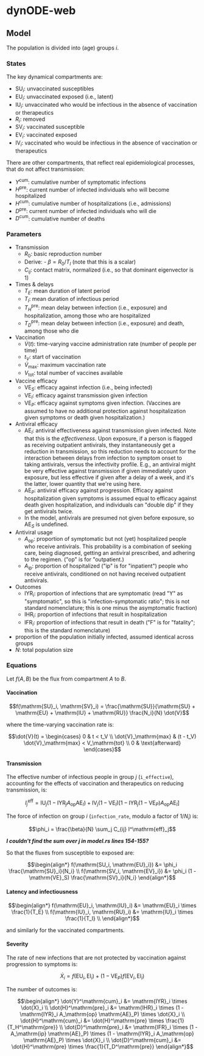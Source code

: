 # dynODE-web

## Model

The population is divided into (age) groups $i$.

### States

The key dynamical compartments are:

- $\mathrm{SU}_i$: unvaccinated susceptibles
- $\mathrm{EU}_i$: unvaccinated exposed (i.e., latent)
- $\mathrm{IU}_i$: unvaccinated who would be infectious in the absence of vaccination or therapeutics
- $R_i$: removed
- $\mathrm{SV}_i$: vaccinated susceptible
- $\mathrm{EV}_i$: vaccinated exposed
- $\mathrm{IV}_i$: vaccinated who would be infectious in the absence of vaccination or therapeutics

There are other compartments, that reflect real epidemiological processes, that do not affect transmission:

- $Y^\mathrm{cum}$: cumulative number of symptomatic infections
- $H^\mathrm{pre}$: current number of infected individuals who will become hospitalized
- $H^\mathrm{cum}$: cumulative number of hospitalizations (i.e., admissions)
- $D^\mathrm{pre}$: current number of infected individuals who will die
- $D^\mathrm{cum}$: cumulative number of deaths

### Parameters

- Transmission
  - $R_0$: basic reproduction number
  - Derive: - $\beta = R_0 / T_I$ (note that this is a scalar)
  - $C_{ij}$: contact matrix, normalized (i.e., so that dominant eigenvector is 1)
- Times & delays
  - $T_E$: mean duration of latent period
  - $T_I$: mean duration of infectious period
  - $T_H^\mathrm{pre}$: mean delay between infection (i.e., exposure) and hospitalization, among those who are hospitalized
  - $T_D^\mathrm{pre}$: mean delay between infection (i.e., exposure) and death, among those who die
- Vaccination
  - $\dot{V}(t)$: time-varying vaccine administration rate (number of people per time)
  - $t_V$: start of vaccination
  - $\dot{V}_\mathrm{max}$: maximum vaccination rate
  - $V_\mathrm{tot}$: total number of vaccines available
- Vaccine efficacy
  - $\mathrm{VE}_S$: efficacy against infection (i.e., being infected)
  - $\mathrm{VE}_I$: efficacy against transmission given infection
  - $\mathrm{VE}_P$: efficacy against symptoms given infection. (Vaccines are assumed to have no additional protection against hospitalization given symptoms or death given hospitalization.)
- Antiviral efficacy
  - $\mathrm{AE}_I$: antiviral effectiveness against transmission given
  infected. Note that this is the *effectiveness*. Upon exposure, if a person is flagged as receiving outpatient antivirals, they instantaneously get a reduction in transmission, so this reduction needs to account for the interaction between delays from infection to symptom onset to taking antivirals, versus the infectivity profile. E.g., an antiviral might be very effective against transmission if given immediately upon exposure, but less effective if given after a delay of a week, and it's the latter, lower quantity that we're using here.
  - $\mathrm{AE}_P$: antiviral efficacy against progression. Efficacy against hospitalization given symptoms is assumed equal to efficacy against death given hospitalization, and individuals can "double dip" if they get antivirals twice.
  - In the model, antivirals are presumed not given before exposure, so $\mathrm{AE}_S$ is undefined.
- Antiviral usage
  - $A_\mathrm{op}$: proportion of symptomatic but not (yet) hospitalized people who receive antivirals. This probability is a combination of seeking care, being diagnosed, getting an antiviral prescribed, and adhering to the regimen. ("op" is for "outpatient.)
  - $A_\mathrm{ip}$: proportion of hospitalized ("ip" is for "inpatient") people who receive antivirals, conditioned on not having received outpatient antivirals.
- Outcomes
  - $\mathrm{IYR}_i$: proportion of infections that are symptomatic (read "Y" as "symptomatic", so this is "infection-symptomatic ratio"; this is not standard nomenclature; this is one minus the asymptomatic fraction)
  - $\mathrm{IHR}_i$: proportion of infections that result in hospitalization
  - $\mathrm{IFR}_i$: proportion of infections that result in death ("F" is for "fatality"; this is the standard nomenclature)
- proportion of the population initially infected, assumed identical across groups
- $N$: total population size

### Equations

Let $f(A, B)$ be the flux from compartment $A$ to $B$.

#### Vaccination

```math
f(\mathrm{SU}_i, \mathrm{SV}_i) = \frac{\mathrm{SU}}{\mathrm{SU} + \mathrm{EU} + \mathrm{IU} + \mathrm{RU}} \frac{N_i}{N} \dot{V}
```

where the time-varying vaccination rate is:

```math
\dot{V}(t) = \begin{cases}
0 & t < t_V \\
\dot{V}_\mathrm{max} & (t - t_V) \dot{V}_\mathrm{max} < V_\mathrm{tot} \\
0 & \text{afterward}
\end{cases}
```

#### Transmission

The effective number of infectious people in group $j$ (`i_effective`), accounting for the effects of vaccination and therapeutics on reducing transmission, is:

```math
I^\mathrm{eff}_j = \mathrm{IU}_j (1 - \mathrm{IYR}_j A_\mathrm{op} \mathrm{AE}_I)
  + \mathrm{IV}_j (1 - \mathrm{VE}_I) \left[ 1 - \mathrm{IYR}_j (1 - \mathrm{VE}_P) A_\mathrm{op} \mathrm{AE}_I \right]
```

The force of infection on group $i$ (`infection_rate`, modulo a factor of $1/N_i$) is:

```math
\phi_i = \frac{\beta}{N} \sum_j C_{ij} I^\mathrm{eff}_j
```

***I couldn't find the sum over $j$ in model.rs lines 154-155?***

So that the fluxes from susceptible to exposed are:

```math
\begin{align*}
f(\mathrm{SU_i, \mathrm{EU}_i}) &= \phi_i \frac{\mathrm{SU}_i}{N_i} \\
f(\mathrm{SV_i, \mathrm{EV}_i}) &= \phi_i (1 - \mathrm{VE}_S) \frac{\mathrm{SV}_i}{N_i}
\end{align*}
```

#### Latency and infectiousness

```math
\begin{align*}
f(\mathrm{EU}_i, \mathrm{IU}_i) &= \mathrm{EU}_i \times \frac{1}{T_E} \\
f(\mathrm{IU}_i, \mathrm{RU}_i) &= \mathrm{IU}_i \times \frac{1}{T_I} \\
\end{align*}
```

and similarly for the vaccinated compartments.

#### Severity

The rate of new infections that are not protected by vaccination against progression to symptoms is:

```math
\dot{X}_i = f(\mathrm{EU}_i, \mathrm{EI}_i) + (1 - \mathrm{VE}_P) f(\mathrm{EV}_i, \mathrm{EI}_i)
```

The number of outcomes is:

```math
\begin{align*}
\dot{Y}^\mathrm{cum}_i &= \mathrm{IYR}_i \times \dot{X}_i \\
\dot{H}^\mathrm{pre}_i &= \mathrm{IHR}_i \times (1 - \mathrm{IYR}_i A_\mathrm{op} \mathrm{AE}_P) \times \dot{X}_i \\
\dot{H}^\mathrm{cum}_i &= \dot{H}^\mathrm{pre} \times \frac{1}{T_H^\mathrm{pre}} \\
\dot{D}^\mathrm{pre}_i &= \mathrm{IFR}_i \times (1 - A_\mathrm{ip} \mathrm{AE}_P) \times (1 - \mathrm{IYR}_i A_\mathrm{op} \mathrm{AE}_P) \times \dot{X}_i \\
\dot{D}^\mathrm{cum}_i &= \dot{H}^\mathrm{pre} \times \frac{1}{T_D^\mathrm{pre}}
\end{align*}
```
